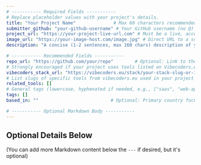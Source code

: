 ```yaml
---
# ----------- Required Fields -----------
# Replace placeholder values with your project's details.
title: "Your Project Name"              # Max 60 characters recommended
submitter_github: "your-github-username" # Your GitHub username (no @)
project_url: "https://your-project-live-url.com" # Must be a live, accessible URL
image_url: "https://your-image-host.com/image.jpg" # Direct URL to a screenshot/image (see CONTRIBUTING.md Image Guidelines)
description: "A concise (1-2 sentences, max 160 chars) description of your project."

# ----------- Recommended Fields -----------
repo_url: "https://github.com/your/repo"        # Optional: Link to the source code repository
# Strongly encouraged if your project uses tools listed on Vibecoders.eu!
vibecoders_stack_url: "https://vibecoders.eu/stack/your-stack-slug-or-id"
# List slugs of specific tools from vibecoders.eu used in your project (e.g., ["baserow", "umami"])
related_tools: []
# General tags (lowercase, hyphenated if needed, e.g., ["saas", "web-app"])
tags: []
based_in: ""                           # Optional: Primary country focus or location (e.g., "Germany")

# ----------- Optional Markdown Body -----------
---
```


## Optional Details Below

(You can add more Markdown content below the `---` if desired, but it's optional)
